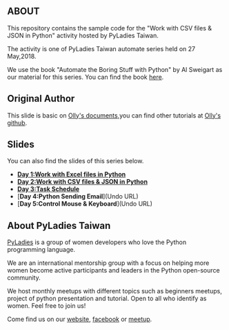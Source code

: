 ## ABOUT

This repository contains the sample code for the "Work with CSV files & JSON in Python" activity hosted by PyLadies Taiwan.

The activity is one of PyLadies Taiwan automate series held on 27 May,2018.

We use the book "Automate the Boring Stuff with Python" by Al Sweigart as our material for this series. You can find the book [here](https://automatetheboringstuff.com/).

## Original Author

This slide is basic on [Olly's documents](https://github.com/iamshihshan/PyOlly_AutomateTutorial),you can find other tutorials at [Olly's github](https://github.com/iamshihshan/PyOllyTutorial).

## Slides

You can also find the slides of this series below.

+ [**Day 1:Work with Excel files in Python**](https://bijenchen.github.io/PyLadies_Automate_20180429Excel/Day1_Python_Deal_Excel.slides.html#/)
+ [**Day 2:Work with CSV files & JSON in Python**](https://amberfu.github.io/PyLadies_Automate_JSON_CSV/Day2_Work_with_CSV_files_and_JSON_in_Python.slides.html#/)
+ [**Day 3:Task Schedule**](https://iamshihshan.github.io/PyOlly_AutomateTutorial/Day3_Python_Task_Schedule.slides.html#/)
+ [**Day 4:Python Sending Email**](Undo URL)
+ [**Day 5:Control Mouse & Keyboard**](Undo URL)

## About PyLadies Taiwan

[PyLadies](http://tw.pyladies.com/) is a group of women developers who love the Python programming language.

We are an international mentorship group with a focus on helping more women become active participants and leaders in the Python open-source community.

We host monthly meetups with different topics such as beginners meetups, project of python presentation and tutorial. Open to all who identify as women. Feel free to join us!

Come find us on our [website](http://tw.pyladies.com/), [facebook](https://www.facebook.com/pyladies.tw/) or [meetup](https://www.meetup.com/PyLadiesTW/).
